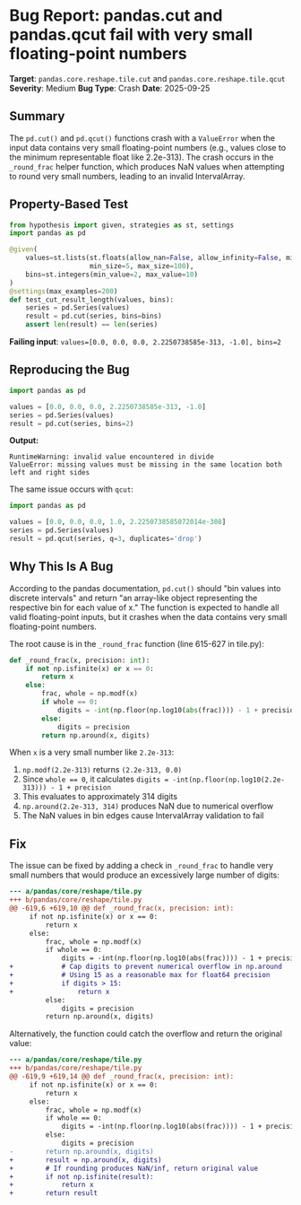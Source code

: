 # Bug Report: pandas.cut and pandas.qcut fail with very small floating-point numbers

**Target**: `pandas.core.reshape.tile.cut` and `pandas.core.reshape.tile.qcut`
**Severity**: Medium
**Bug Type**: Crash
**Date**: 2025-09-25

## Summary

The `pd.cut()` and `pd.qcut()` functions crash with a `ValueError` when the input data contains very small floating-point numbers (e.g., values close to the minimum representable float like 2.2e-313). The crash occurs in the `_round_frac` helper function, which produces NaN values when attempting to round very small numbers, leading to an invalid IntervalArray.

## Property-Based Test

```python
from hypothesis import given, strategies as st, settings
import pandas as pd

@given(
    values=st.lists(st.floats(allow_nan=False, allow_infinity=False, min_value=-1e6, max_value=1e6),
                    min_size=5, max_size=100),
    bins=st.integers(min_value=2, max_value=10)
)
@settings(max_examples=200)
def test_cut_result_length(values, bins):
    series = pd.Series(values)
    result = pd.cut(series, bins=bins)
    assert len(result) == len(series)
```

**Failing input**: `values=[0.0, 0.0, 0.0, 2.2250738585e-313, -1.0], bins=2`

## Reproducing the Bug

```python
import pandas as pd

values = [0.0, 0.0, 0.0, 2.2250738585e-313, -1.0]
series = pd.Series(values)
result = pd.cut(series, bins=2)
```

**Output:**
```
RuntimeWarning: invalid value encountered in divide
ValueError: missing values must be missing in the same location both left and right sides
```

The same issue occurs with `qcut`:

```python
import pandas as pd

values = [0.0, 0.0, 0.0, 1.0, 2.2250738585072014e-308]
series = pd.Series(values)
result = pd.qcut(series, q=3, duplicates='drop')
```

## Why This Is A Bug

According to the pandas documentation, `pd.cut()` should "bin values into discrete intervals" and return "an array-like object representing the respective bin for each value of x." The function is expected to handle all valid floating-point inputs, but it crashes when the data contains very small floating-point numbers.

The root cause is in the `_round_frac` function (line 615-627 in tile.py):

```python
def _round_frac(x, precision: int):
    if not np.isfinite(x) or x == 0:
        return x
    else:
        frac, whole = np.modf(x)
        if whole == 0:
            digits = -int(np.floor(np.log10(abs(frac)))) - 1 + precision
        else:
            digits = precision
        return np.around(x, digits)
```

When `x` is a very small number like `2.2e-313`:
1. `np.modf(2.2e-313)` returns `(2.2e-313, 0.0)`
2. Since `whole == 0`, it calculates `digits = -int(np.floor(np.log10(2.2e-313))) - 1 + precision`
3. This evaluates to approximately 314 digits
4. `np.around(2.2e-313, 314)` produces NaN due to numerical overflow
5. The NaN values in bin edges cause IntervalArray validation to fail

## Fix

The issue can be fixed by adding a check in `_round_frac` to handle very small numbers that would produce an excessively large number of digits:

```diff
--- a/pandas/core/reshape/tile.py
+++ b/pandas/core/reshape/tile.py
@@ -619,6 +619,10 @@ def _round_frac(x, precision: int):
     if not np.isfinite(x) or x == 0:
         return x
     else:
         frac, whole = np.modf(x)
         if whole == 0:
             digits = -int(np.floor(np.log10(abs(frac)))) - 1 + precision
+            # Cap digits to prevent numerical overflow in np.around
+            # Using 15 as a reasonable max for float64 precision
+            if digits > 15:
+                return x
         else:
             digits = precision
         return np.around(x, digits)
```

Alternatively, the function could catch the overflow and return the original value:

```diff
--- a/pandas/core/reshape/tile.py
+++ b/pandas/core/reshape/tile.py
@@ -619,9 +619,14 @@ def _round_frac(x, precision: int):
     if not np.isfinite(x) or x == 0:
         return x
     else:
         frac, whole = np.modf(x)
         if whole == 0:
             digits = -int(np.floor(np.log10(abs(frac)))) - 1 + precision
         else:
             digits = precision
-        return np.around(x, digits)
+        result = np.around(x, digits)
+        # If rounding produces NaN/inf, return original value
+        if not np.isfinite(result):
+            return x
+        return result
```